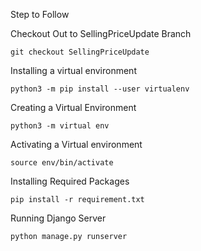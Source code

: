 Step to Follow 


Checkout Out to SellingPriceUpdate Branch

```
git checkout SellingPriceUpdate
```

Installing a virtual environment

```
python3 -m pip install --user virtualenv
```
Creating a Virtual Environment

```
python3 -m virtual env
```
Activating a Virtual environment

```
source env/bin/activate
```
Installing Required Packages

```
pip install -r requirement.txt
```

Running Django Server

```
python manage.py runserver
```